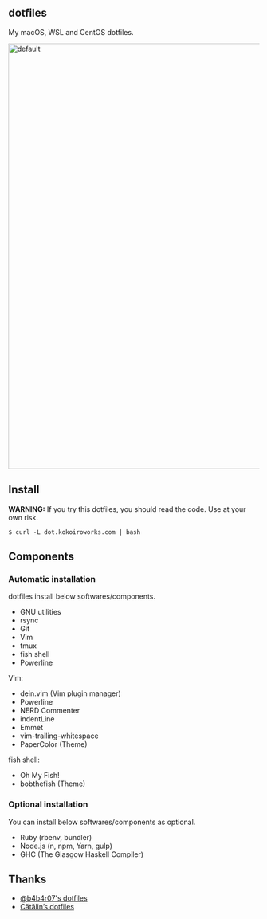 dotfiles
----
My macOS, WSL and CentOS dotfiles.

<img width="854" alt="default" src="https://cloud.githubusercontent.com/assets/10832834/19751027/30bbc566-9c31-11e6-9689-bb200d6ee2c9.PNG">

## Install
**WARNING:** If you try this dotfiles, you should read the code. Use at your own risk.

```
$ curl -L dot.kokoiroworks.com | bash
```

## Components
### Automatic installation
dotfiles install below softwares/components.

* GNU utilities
* rsync
* Git
* Vim
* tmux
* fish shell
* Powerline

Vim:
* dein.vim (Vim plugin manager)
* Powerline
* NERD Commenter
* indentLine
* Emmet
* vim-trailing-whitespace
* PaperColor (Theme)

fish shell:
* Oh My Fish!
* bobthefish (Theme)


### Optional installation
You can install below softwares/components as optional.

* Ruby (rbenv, bundler)
* Node.js (n, npm, Yarn, gulp)
* GHC (The Glasgow Haskell Compiler)


## Thanks

* [@b4b4r07's dotfiles](https://github.com/b4b4r07/dotfiles)
* [Cătălin’s dotfiles ](https://github.com/alrra/dotfiles)


